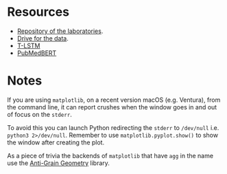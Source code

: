 # Resources
  * [Repository of the laboratories](https://github.com/bardhprenkaj/ML_labs2022).
  * [Drive for the data](https://drive.google.com/drive/folders/1VeZftDc1KntjZnzwevh2V9YzXGG-6ri0?usp=share_link).
  * [T-LSTM](https://ieeexplore.ieee.org/document/8767922)
  * [PubMedBERT](https://microsoft.github.io/BLURB/models.html)

# Notes
If you are using `matplotlib`, on a recent version macOS (e.g. Ventura), from
the command line, it can report crushes when the window goes in and out of focus
on the `stderr`.

To avoid this you can launch Python redirecting the `stderr` to `/dev/null` i.e.
`python3 2>/dev/null`. Remember to use `matplotlib.pyplot.show()` to show the
window after creating the plot.

As a piece of trivia the backends of `matplotlib` that have `agg` in the name
use the [Anti-Grain Geometry](https://agg.sourceforge.net/antigrain.com/)
library.
